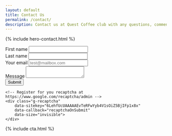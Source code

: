 ```yaml
---
layout: default
title: Contact Us
permalink: /contact/
description: Contact us at Quest Coffee club with any questions, comments or feedback.
---
```


{% include hero-contact.html %}
<div class="spacer-60"></div>

<div class="outer">
    <div class="inner">
        <form action="/contact" method="POST" id="general-contact-form">
        <div class="expand">
            <div class="half">
                <label for="email">First name</label>
                <input type="text" required name="firstName">
            </div>
            <div class="half">
                <label for="email">Last name</label>
                <input type="text" required name="lastName">
            </div>
        </div>
        <div class="expand">
            <div class="half">
                <label for="email">Your email</label>
                <input type="email" required placeholder="test@mailbox.com" name="email">
            </div>
            <div class="half">
                <label for="message">Message</label>
                <textarea required name="message"></textarea>
            </div>
        </div>
    <button type="submit" class="button-primary">Submit</button>
          
    <!-- Register for you recaptcha at https://www.google.com/recaptcha/admin -->
    <div class="g-recaptcha"
        data-sitekey="6LehfUcUAAAAAEvTeRFwYyb4V1sOiZ5BjIFp1x8x"
        data-callback="recaptchaOnSubmit"
        data-size="invisible">
    </div>
</form>
<div id="thankYou" style="display:none;"> 
    <h4>Thank you for your interest. Someone will be in touch with you soon</h4>
</div>
</div>
</div>
<div class="spacer-60"></div>
{% include cta.html %}
